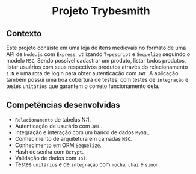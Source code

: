 # <p align="center">Projeto Trybesmith</p>

## Contexto

Este projeto consiste em uma loja de itens medievais no formato de uma API de `Node.js` com `Express`, utilizando `Typescript` e `Sequelize` seguindo o modelo `MSC`. Sendo possível cadastrar um produto, listar todos produtos, listar usuários com seus respectivos produtos através do relacionamento `1:N` e uma rota de login para obter autenticação com `JWT`. A aplicação também possui uma boa cobertura de testes, com testes de `integração` e testes `unitários` que garantem o correto funcionamento dela.

## Competências desenvolvidas

- `Relacionamento` de tabelas N:1.
- Autenticação de usurário com `JWT` .
- Integração e interação com um banco de dados `MySQL`.
- Conhecimento de arquitetura em camadas `MSC`.
- Conhecimento em ORM `Sequelize`.
- Hash de senha com `Bcrypt`.
- Validação de dados com `Joi`.
- Testes `unitários` e de `integração` com `mocha`, `chai` e `sinon`.
